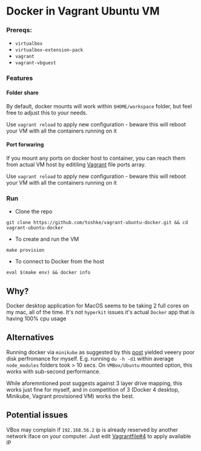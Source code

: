 # Docker in Vagrant Ubuntu VM

### Prereqs:

- `virtualbox`
- `virtualbox-extension-pack` 
- `vagrant` 
- `vagrant-vbguest` 

### Features


#### Folder share

By default, docker mounts will work within `$HOME/workspace` folder,
but feel free to adjust this to your needs. 

Use `vagrant reload` to apply new configuration - beware this will
reboot your VM with all the containers running on it

#### Port forwaring

If you mount any ports on docker host to container, you can reach them
from actual VM host by editiling [Vagrant](https://github.com/toshke/vagrant-ubuntu-docker/blob/main/Vagrantfile#L14) file ports array. 

Use `vagrant reload` to apply new configuration - beware this will
reboot your VM with all the containers running on it

### Run

- Clone the repo 

```
git clone https://github.com/toshke/vagrant-ubuntu-docker.git && cd vagrant-ubuntu-docker
```

- To create and run the VM

```
make provision
```

- To connect to Docker from the host

```
eval $(make env) && docker info
```


## Why?

Docker desktop application for MacOS seems to be taking
2 full cores on my mac, all of the time. It's not `hyperkit` 
issues it's actual `Docker` app that is having 100% cpu 
usage

## Alternatives

Running docker via `minikube` as suggested by this [post](https://dhwaneetbhatt.com/blog/run-docker-without-docker-desktop-on-macos) yielded veeery poor 
disk perfromance for myself. E.g. running `du -h -d1` within 
average `node_modules` folders took > 10 secs. On `VMBox/Ubuntu` mounted
option, this works with sub-second performance. 

While aforemntioned post suggests against 3 layer drive mapping,
this works just fine for myself, and in competition of 
3 (Docker 4 desktop, Minikube, Vagrant provisioned VM) works the best. 

## Potential issues

VBox may complain if `192.168.56.2` ip is already reserved
by another network iface on your computer. Just edit [Vagrantfile#4](https://github.com/toshke/vagrant-ubuntu-docker/blob/main/Vagrantfile#L4) to apply available IP

